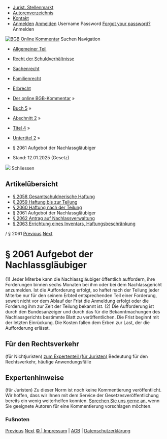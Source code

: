   * [Jurist. Stellenmarkt](https://bgb.kommentar.de/Buch-5/Abschnitt-2/Titel-4/Untertitel-2/</job-board> "Jurist. Stellenmarkt")
  * [Autorenverzeichnis](https://bgb.kommentar.de/Buch-5/Abschnitt-2/Titel-4/Untertitel-2/</Autorenverzeichnis> "Autorenverzeichnis")
  * [Kontakt](https://bgb.kommentar.de/Buch-5/Abschnitt-2/Titel-4/Untertitel-2/</Kontakt>)
  * [Anmelden](https://bgb.kommentar.de/Buch-5/Abschnitt-2/Titel-4/Untertitel-2/<#login> "show login form") [Anmelden](https://bgb.kommentar.de/Buch-5/Abschnitt-2/Titel-4/Untertitel-2/<#> "hide login form") Username Password
[Forgot your password?](https://bgb.kommentar.de/Buch-5/Abschnitt-2/Titel-4/Untertitel-2/</user/forgotpassword>) Anmelden 


[![BGB Online Kommentar](https://bgb.kommentar.de/extension/bgb/design/bgb/images/logo.png)](https://bgb.kommentar.de/Buch-5/Abschnitt-2/Titel-4/Untertitel-2/</> "BGB Online Kommentar")
Suchen
Navigation
  * [Allgemeiner Teil](https://bgb.kommentar.de/Buch-5/Abschnitt-2/Titel-4/Untertitel-2/</Buch-1>)
  * [Recht der Schuldverhältnisse](https://bgb.kommentar.de/Buch-5/Abschnitt-2/Titel-4/Untertitel-2/</Buch-2>)
  * [Sachenrecht](https://bgb.kommentar.de/Buch-5/Abschnitt-2/Titel-4/Untertitel-2/</Buch-3>)
  * [Familienrecht](https://bgb.kommentar.de/Buch-5/Abschnitt-2/Titel-4/Untertitel-2/</Buch-4>)
  * [Erbrecht](https://bgb.kommentar.de/Buch-5/Abschnitt-2/Titel-4/Untertitel-2/</Buch-5>)


  * [Der online BGB-Kommentar](https://bgb.kommentar.de/Buch-5/Abschnitt-2/Titel-4/Untertitel-2/</>) »
  * [Buch 5](https://bgb.kommentar.de/Buch-5/Abschnitt-2/Titel-4/Untertitel-2/</Buch-5>) »
  * [Abschnitt 2](https://bgb.kommentar.de/Buch-5/Abschnitt-2/Titel-4/Untertitel-2/</Buch-5/Abschnitt-2>) »
  * [Titel 4](https://bgb.kommentar.de/Buch-5/Abschnitt-2/Titel-4/Untertitel-2/</Buch-5/Abschnitt-2/Titel-4>) »
  * [Untertitel 2](https://bgb.kommentar.de/Buch-5/Abschnitt-2/Titel-4/Untertitel-2/</Buch-5/Abschnitt-2/Titel-4/Untertitel-2>) »
  * § 2061 Aufgebot der Nachlassgläubiger 
  * Stand: 12.01.2025 (Gesetz) 


![](https://vg01.met.vgwort.de/na/1c9909529ead4f509072c06d9081a7d5)
Schliessen 
## Artikelübersicht
  * [ § 2058 Gesamtschuldnerische Haftung ](https://bgb.kommentar.de/Buch-5/Abschnitt-2/Titel-4/Untertitel-2/</Buch-5/Abschnitt-2/Titel-4/Untertitel-2/Gesamtschuldnerische-Haftung>)
  * [ § 2059 Haftung bis zur Teilung ](https://bgb.kommentar.de/Buch-5/Abschnitt-2/Titel-4/Untertitel-2/</Buch-5/Abschnitt-2/Titel-4/Untertitel-2/Haftung-bis-zur-Teilung>)
  * [ § 2060 Haftung nach der Teilung ](https://bgb.kommentar.de/Buch-5/Abschnitt-2/Titel-4/Untertitel-2/</Buch-5/Abschnitt-2/Titel-4/Untertitel-2/Haftung-nach-der-Teilung>)
  * § 2061 Aufgebot der Nachlassgläubiger 
  * [ § 2062 Antrag auf Nachlassverwaltung ](https://bgb.kommentar.de/Buch-5/Abschnitt-2/Titel-4/Untertitel-2/</Buch-5/Abschnitt-2/Titel-4/Untertitel-2/Antrag-auf-Nachlassverwaltung>)
  * [ § 2063 Errichtung eines Inventars, Haftungsbeschränkung ](https://bgb.kommentar.de/Buch-5/Abschnitt-2/Titel-4/Untertitel-2/</Buch-5/Abschnitt-2/Titel-4/Untertitel-2/Errichtung-eines-Inventars-Haftungsbeschraenkung>)


/ § 2061 
[Previous](https://bgb.kommentar.de/Buch-5/Abschnitt-2/Titel-4/Untertitel-2/</Buch-5/Abschnitt-2/Titel-4/Untertitel-2/Haftung-nach-der-Teilung> "§ 2060 Haftung nach der Teilung") [Next](https://bgb.kommentar.de/Buch-5/Abschnitt-2/Titel-4/Untertitel-2/</Buch-5/Abschnitt-2/Titel-4/Untertitel-2/Antrag-auf-Nachlassverwaltung> "§ 2062 Antrag auf Nachlassverwaltung")
# § 2061 Aufgebot der Nachlassgläubiger
(1) Jeder Miterbe kann die Nachlassgläubiger öffentlich auffordern, ihre Forderungen binnen sechs Monaten bei ihm oder bei dem Nachlassgericht anzumelden. Ist die Aufforderung erfolgt, so haftet nach der Teilung jeder Miterbe nur für den seinem Erbteil entsprechenden Teil einer Forderung, soweit nicht vor dem Ablauf der Frist die Anmeldung erfolgt oder die Forderung ihm zur Zeit der Teilung bekannt ist.
(2) Die Aufforderung ist durch den Bundesanzeiger und durch das für die Bekanntmachungen des Nachlassgerichts bestimmte Blatt zu veröffentlichen. Die Frist beginnt mit der letzten Einrückung. Die Kosten fallen dem Erben zur Last, der die Aufforderung erlässt.
## Für den Rechtsverkehr 
(für Nichtjuristen)
[zum Expertenteil (für Juristen)](https://bgb.kommentar.de/Buch-5/Abschnitt-2/Titel-4/Untertitel-2/<#expertenhinweise>)
Bedeutung für den Rechtsverkehr, häufige Anwendungsfälle
## Expertenhinweise
(für Juristen)
Zu dieser Norm ist noch keine Kommentierung veröffentlicht. Wir hoffen, dass wir Ihnen mit dem Service der Gesetzesveröffentlichung bereits ein wenig weiterhelfen konnten. [Sprechen Sie uns gerne an](https://bgb.kommentar.de/Buch-5/Abschnitt-2/Titel-4/Untertitel-2/</Kontakt>), wenn Sie geeignete Autoren für eine Kommentierung vorschlagen möchten. 
### Fußnoten
[Previous](https://bgb.kommentar.de/Buch-5/Abschnitt-2/Titel-4/Untertitel-2/</Buch-5/Abschnitt-2/Titel-4/Untertitel-2/Haftung-nach-der-Teilung> "§ 2060 Haftung nach der Teilung") [Next](https://bgb.kommentar.de/Buch-5/Abschnitt-2/Titel-4/Untertitel-2/</Buch-5/Abschnitt-2/Titel-4/Untertitel-2/Antrag-auf-Nachlassverwaltung> "§ 2062 Antrag auf Nachlassverwaltung")
[© | Impressum](https://bgb.kommentar.de/Buch-5/Abschnitt-2/Titel-4/Untertitel-2/</Kontakt>) | [AGB](https://bgb.kommentar.de/Buch-5/Abschnitt-2/Titel-4/Untertitel-2/</AGB>) | [Datenschutzerklärung](https://bgb.kommentar.de/Buch-5/Abschnitt-2/Titel-4/Untertitel-2/</Datenschutzerklaerung-fuer-Leser>)
